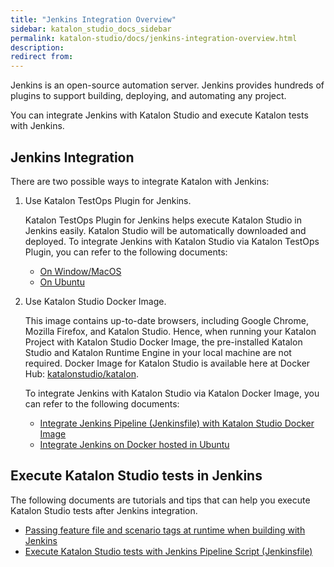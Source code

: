 ```yaml
---
title: "Jenkins Integration Overview"
sidebar: katalon_studio_docs_sidebar
permalink: katalon-studio/docs/jenkins-integration-overview.html 
description: 
redirect from: 
---
```


Jenkins is an open-source automation server. Jenkins provides hundreds of plugins to support building, deploying, and automating any project.

You can integrate Jenkins with Katalon Studio and execute Katalon tests with Jenkins.

## Jenkins Integration

There are two possible ways to integrate Katalon with Jenkins:

1. Use Katalon TestOps Plugin for Jenkins.
    
    Katalon TestOps Plugin for Jenkins helps execute Katalon Studio in Jenkins easily. Katalon Studio will be automatically downloaded and deployed. To integrate Jenkins with Katalon Studio via Katalon TestOps Plugin, you can refer to the following documents:

   - [On Window/MacOS](https://docs.katalon.com/katalon-studio/docs/katalon-plugin-jenkins-window-macOS.html)
   - [On Ubuntu](https://docs.katalon.com/katalon-studio/docs/jenkins-plugin-ubuntu.html)

2. Use Katalon Studio Docker Image. 
    
    This image contains up-to-date browsers, including Google Chrome, Mozilla Firefox, and Katalon Studio. Hence, when running your Katalon Project with Katalon Studio Docker Image, the pre-installed Katalon Studio and Katalon Runtime Engine in your local machine are not required. Docker Image for Katalon Studio is available here at Docker Hub: [katalonstudio/katalon](https://hub.docker.com/r/katalonstudio/katalon/).

    To integrate Jenkins with Katalon Studio via Katalon Docker Image, you can refer to the following documents:

    - [Integrate Jenkins Pipeline (Jenkinsfile) with Katalon Studio Docker Image](https://docs.katalon.com/katalon-studio/docs/jenkins-pipeline-docker.html)
    - [Integrate Jenkins on Docker hosted in Ubuntu](https://docs.katalon.com/katalon-studio/docs/jenkins-docker-ubuntu.html#integrate-with-docker-on-jenkins)
  
## Execute Katalon Studio tests in Jenkins

The following documents are tutorials and tips that can help you execute Katalon Studio tests after Jenkins integration.

- [Passing feature file and scenario tags at runtime when building with Jenkins](https://docs.katalon.com/katalon-studio/how-to-guides/jenkins-tags-runtime.html#create-global-variables)
- [Execute Katalon Studio tests with Jenkins Pipeline Script (Jenkinsfile)](https://docs.katalon.com/katalon-studio/docs/execute-katalon-tests-with-jenkins-pipeline-script.html)

